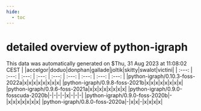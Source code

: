 ```yaml
---
hide:
  - toc
---
```


detailed overview of python-igraph
==================================


This data was automatically generated on $Thu, 31 Aug 2023 at 11:08:02 CEST
| |accelgor|doduo|donphan|gallade|joltik|skitty|swalot|victini|
| :---: | :---: | :---: | :---: | :---: | :---: | :---: | :---: | :---: |
|python-igraph/0.10.3-foss-2022a|x|x|x|x|x|x|x|x|
|python-igraph/0.9.8-foss-2021b|x|x|x|x|x|x|x|x|
|python-igraph/0.9.6-foss-2021a|x|x|x|x|x|x|x|x|
|python-igraph/0.9.0-fosscuda-2020b|-|-|-|-|x|-|-|-|
|python-igraph/0.9.0-foss-2020b|-|x|x|x|x|x|x|x|
|python-igraph/0.8.0-foss-2020a|-|x|x|-|x|x|x|x|
